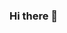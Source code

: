 ### Hi there 👋

<!--
**Lucio-Lopes/Lucio-Lopes** is a ✨ _special_ ✨ repository because its `README.md` (this file) appears on your GitHub profile.

Here are some ideas to get you started:

- 🔭 I’m currently working on ...
- 🌱 I’m currently learning ...
- 👯 I’m looking to collaborate on ...
- 🤔 I’m looking for help with ...
- 💬 Ask me about ...
- 📫 How to reach me: ...
- 😄 Pronouns: ...
- ⚡ Fun fact: ...
-->
<div>
  <a href="https://github.com/Lucio-Lopes%22%3E
  <img height="150em" src="https://github-readme-stats.vercel.app/api?username=ffelipealves&show_icons=true&theme=omni&include_all_commits=true&count_private=true%22/%3E
  <img height="150em" src="https://github-readme-stats.vercel.app/api/top-langs/?username=ffelipealves&hide=jupyter%20notebook&layout=compact&langs_count=6&theme=omni%22/%3E
</div>

